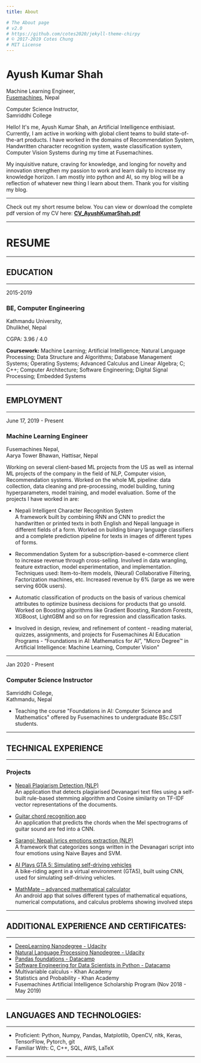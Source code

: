 ```yaml
---
title: About

# The About page
# v2.0
# https://github.com/cotes2020/jekyll-theme-chirpy
# © 2017-2019 Cotes Chung
# MIT License
---
```


# Ayush Kumar Shah

Machine Learning Engineer, <br>
[Fusemachines](https://www.fusemachines.com), Nepal

Computer Science Instructor, <br>
Samriddhi College 

Hello! It's me, Ayush Kumar Shah, an Artificial Intelligence enthisiast. Currently, I am active in working with global
client teams to build state-of-the-art products. I have worked in the domains of Recommendation System, Handwritten
character recognition system, waste classification system, Computer Vision Systems during my time at Fusemachines.

 My inquisitive nature, craving for knowledge, and longing for novelty and innovation strengthen my passion to work and learn daily to increase my knowledge horizon. I am mostly into python and AI, so my blog will be a reflection of whatever new thing I learn about them. Thank you for visiting my blog. <br>

---

Check out my short resume below. You can view or download the complete pdf version of my CV here: [**CV_AyushKumarShah.pdf**](/assets/pdfs/CV_AyushKumarShah.pdf)

---

# RESUME

---

## EDUCATION

---

2015-2019

### BE, Computer Engineering

Kathmandu University, <br> 
Dhulikhel, Nepal

CGPA: 3.96 / 4.0

**Coursework:** Machine Learning; Artificial Intelligence; Natural Language Processing; Data Structure and Algorithms;
Database Management Systems; Operating Systems; Advanced Calculus and Linear Algebra; C; C++; Computer Architecture;
Software Engineering; Digital Signal Processing; Embedded Systems

---

## EMPLOYMENT

---

June 17, 2019 - Present

### Machine Learning Engineer

Fusemachines Nepal, <br> 
Aarya Tower Bhawan, Hattisar, Nepal

Working on several client-based ML projects from the US as well as internal ML projects of the company in the field of NLP, Computer vision, 
Recommendation systems. Worked on the whole ML pipeline: data collection, data cleaning and
pre-processing, model building, tuning hyperparameters, model training, and model evaluation. Some of the projects I have worked in are:

- Nepali Intelligent Character Recognition System<br>
  A framework built by combining RNN and CNN to predict the handwritten or printed texts in both English and Nepali language in different fields of a form. Worked on building binary language classifiers and a complete prediction pipeline for texts in images of different types of forms. 

- Recommendation System for a subscription-based e-commerce client to increase revenue through cross-selling. Involved in data wrangling, feature extraction, model experimentation, and implementation. 
Techniques used: Item-to-Item models, (Neural) Collaborative Filtering, Factorization machines, etc. Increased revenue by 6% (large as we were serving 600k users).

- Automatic classification of products on the basis of various chemical attributes to optimize business decisions for products that go unsold. Worked on Boosting algorithms like Gradient Boosting, Random Forests, XGBoost, LightGBM and so on for regression and classification tasks.

- Involved in design, review, and refinement of content - reading material, quizzes, assignments, and projects for Fusemachines AI Education Programs - “Foundations in AI: Mathematics for AI”, "Micro Degree™ in Artificial Intelligence: Machine Learning, Computer Vision"

---

Jan 2020 - Present 

### Computer Science Instructor

Samriddhi College, <br> 
Kathmandu, Nepal

- Teaching the course "Foundations in AI: Computer Science and Mathematics" offered by Fusemachines to undergraduate BSc.CSIT students.

---

## TECHNICAL EXPERIENCE

---

### Projects

- [Nepali Plagiarism Detection (NLP)](https://github.com/ayushkumarshah/Nepali_Plagiarism_Detection)<br>
  An application that detects plagiarised Devanagari text files using a self-built rule-based stemming algorithm and Cosine similarity on TF-IDF vector representations of the documents.


- [Guitar chord recognition app](https://github.com/ayushkumarshah/Guitar-Chords-recognition)<br>
  An application that predicts the chords when the Mel spectrograms of guitar sound are fed into a CNN.

- [Sarangi: Nepali lyrics emotions extraction (NLP)](https://github.com/ayushkumarshah/sarangi)<br>
  A framework that categorizes songs written in the Devanagari script into four emotions using Naive Bayes and SVM.

- [AI Plays GTA 5: Simulating self-driving vehicles](https://github.com/ayushkumarshah/AI-Plays-GTA5)<br>
  A bike-riding agent in a virtual environment (GTA5), built using CNN, used for simulating self-driving vehicles.

- [MathMate – advanced mathematical calculator](https://github.com/ayushkumarshah/MathMate)<br>
  An android app that solves different types of mathematical equations, numerical computations, and calculus problems showing involved steps

---

## ADDITIONAL EXPERIENCE AND CERTIFICATES:

---

- [DeepLearning Nanodegree - Udacity](https://confirm.udacity.com/M7HJGNR3)
- [Natural Language Processing Nanodegree - Udacity](https://confirm.udacity.com/SKL4AQE3)
- [Pandas foundations - Datacamp](https://www.datacamp.com/statement-of-accomplishment/course/cbfa5d9e55822bb0766ab866a4dde1c79e7509fa)
- [Software Engineering for Data Scientists in Python - Datacamp](https://www.datacamp.com/statement-of-accomplishment/course/57f6c72aa989430f77a1b66c081dc40ca7cb8d03)
- Multivariable calculus - Khan Academy
- Statistics and Probability - Khan Academy
- Fusemachines Artificial Intelligence Scholarship Program (Nov 2018 - May 2019)

---

## LANGUAGES AND TECHNOLOGIES:
 
---

- Proficient: Python, Numpy, Pandas, Matplotlib, OpenCV, nltk, Keras, TensorFlow, Pytorch, git
- Familiar With: C, C++, SQL, AWS, LaTeX

---
